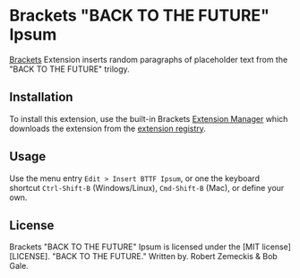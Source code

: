 # Brackets "BACK TO THE FUTURE" Ipsum
[Brackets][Brackets] Extension inserts random paragraphs of placeholder text from the "BACK TO THE FUTURE" trilogy.

## Installation
To install this extension, use the built-in Brackets [Extension Manager][Brackets Extension Manager] which downloads the extension from the [extension registry][Brackets Extension Registry].

## Usage
Use the menu entry `Edit > Insert BTTF Ipsum`, or one the keyboard shortcut `Ctrl-Shift-B` (Windows/Linux), `Cmd-Shift-B` (Mac), or define your own.

## License
Brackets "BACK TO THE FUTURE" Ipsum is licensed under the [MIT license][LICENSE]. 
"BACK TO THE FUTURE." Written by. Robert Zemeckis & Bob Gale.

[Brackets]: http://brackets.io
[Brackets Extension Manager]: https://github.com/adobe/brackets/wiki/Brackets-Extensions
[Brackets Extension Registry]: https://brackets-registry.aboutweb.com
[MIT]: http://opensource.org/licenses/MIT
